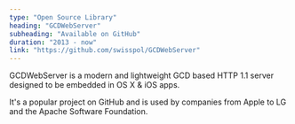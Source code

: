```yaml
---
type: "Open Source Library"
heading: "GCDWebServer"
subheading: "Available on GitHub"
duration: "2013 - now"
link: "https://github.com/swisspol/GCDWebServer"
---
```


GCDWebServer is a modern and lightweight GCD based HTTP 1.1 server designed to be embedded in OS X & iOS apps.

It's a popular project on GitHub and is used by companies from Apple to LG and the Apache Software Foundation.
